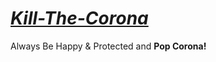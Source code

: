 # *[Kill-The-Corona](https://sancho1952007.github.io/Kill-The-Corona/)*
Always Be Happy & Protected and **Pop Corona!**
